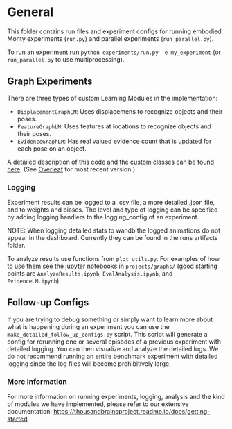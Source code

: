 # General
This folder contains run files and experiment configs for running embodied Monty experiments (`run.py`) and parallel experiments (`run_parallel.py`). 

To run an experiment run `python experiments/run.py -e my_experiment` (or `run_parallel.py` to use multiprocessing).

## Graph Experiments

There are three types of custom Learning Modules in the implementation:

* `DisplacementGraphLM`: Uses displacemens to recognize objects and their poses.
* `FeatureGraphLM`: Uses features at locations to recognize objects and their poses.
* `EvidenceGraphLM`: Has real valued evidence count that is updated for each pose on an object.
  
A detailed description of this code and the custom classes can be found [here](https://drive.google.com/file/d/16MMb0BUIQvEKX6YC9XIwEOVzqtjkvfnB/view?usp=sharing). (See [Overleaf](https://www.overleaf.com/read/qxchttxzpfnd) for most recent version.)

### Logging

Experiment results can be logged to a .csv file, a more detailed .json file, and to weights and biases. The level and type of logging can be specified by adding logging handlers to the logging_config of an experiment.

NOTE: When logging detailed stats to wandb the logged animations do not appear in the dashboard. Currently they can be found in the runs artifacts folder.

To analyze results use functions from `plot_utils.py`. For examples of how to use them see the jupyter notebooks in `projects/graphs/` (good starting points are `AnalyzeResults.ipynb`, `EvalAnalysis.ipynb`, and `EvidenceLM.ipynb`).

## Follow-up Configs
If you are trying to debug something or simply want to learn more about what is happening during an experiment you can use the `make_detailed_follow_up_configs.py` script. This script will generate a config for rerunning one or several episodes of a previous experiment with detailed logging. You can then visualize and analyze the detailed logs. We do not recommend running an entire benchmark experiment with detailed logging since the log files will become prohibitively large.

### More Information
For more information on running experiments, logging, analysis and the kind of modules we have implemented, please refer to our extensive documentation: https://thousandbrainsproject.readme.io/docs/getting-started 